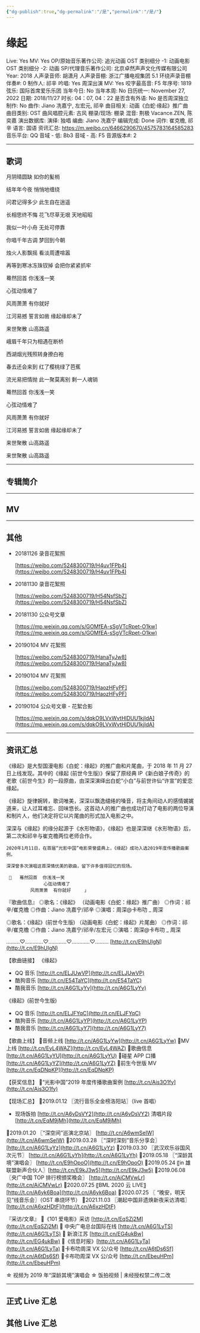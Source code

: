 ```yaml
---
{"dg-publish":true,"dg-permalink":"/是","permalink":"/是/"}
---
```



# 缘起

Live: Yes
MV: Yes
OP/原始音乐著作公司: 追光动画
OST 类别细分 -1: 动画电影
OST 类别细分 -2: 动画
SP/代理音乐著作公司: 北京卓然声声文化传媒有限公司
Year: 2018
人声录音师: 胡潇月
人声录音棚: 浙江广播电视集团 5.1 环绕声录音棚
伴奏#: 0
制作人: 祁辛
吟唱: Yes
周深出演 MV: Yes
咬字最高音: F5
年序号: 1819
弦乐: 国际首席爱乐乐团
当年今日: No
当年本周: No
日历统一: November 27, 2022
日期: 2018/11/27
时长: 04：07, 04：22
是否含有外语: No
是否周深独立制作: No
曲作: Jiano 冼嘉宁, 左宏元, 祁辛
曲目相关: 动画《白蛇·缘起》推广曲
曲目类别: OST
曲风唱腔元素: 古风
棚录/现场: 棚录
混音: 荆极 Vacance.ZEN, 陈奕嘉
演出数据库:
演绎: 独唱
编曲: Jiano 冼嘉宁
编辑完成: Done
词作: 崔克檐, 祁辛
语言: 国语
资讯汇总: https://m.weibo.cn/6466290670/4575783164585283
音乐平台: QQ
音域 - 低: Bb3
音域 - 高: F5
音源版本#: 2

---

## 歌词

月阴晴圆缺 如你的髪梢

结年年今夜 悄悄地缠绕

问君记得多少 此生自在逍遥

长相思终不悔 花飞尽草无垠 天地昭昭

我似一叶小舟 无处可停靠

你唱千年古调 梦回到今朝

烛火人影飘摇 看淡周遭喧嚣

再等到寒冰冻珠钗掉 会把你紧紧抓牢

蓦然回首 你浅浅一笑

心弦动情难了

风雨萧萧 有你就好

江河易撼 誓言如凿 缘起缘却未了

来世聚散 山高路遥

峨眉千年只为相遇在断桥

西湖烟光残照转身撩白袍

春去还会来到 红了樱桃绿了芭蕉

流光易把情抛 此一聚莫离别 剩一人魂销

蓦然回首 你浅浅一笑

心弦动情难了

风雨萧萧 有你就好

江河易撼 誓言如凿 缘起缘却未了

来世聚散 山高路遥

来世聚散 山高路遥

---

## 专辑简介

---

## MV

---

## 其他

- 20181126 录音花絮照

    [https://weibo.com/5248300719/H4uv1FPb4](https://weibo.com/5248300719/H4uv1FPb4)

- 20181130 录音花絮照

    [https://weibo.com/5248300719/H54NsfSbZ](https://weibo.com/5248300719/H54NsfSbZ)

- 20181130 公众号文章

    [https://mp.weixin.qq.com/s/GOMfEA-sSgVTcRpet-O1kw](https://mp.weixin.qq.com/s/GOMfEA-sSgVTcRpet-O1kw)

- 20190104 MV 花絮照

    [https://weibo.com/5248300719/HanaTyJw8](https://weibo.com/5248300719/HanaTyJw8)

- 20190104 MV 花絮照

    [https://weibo.com/5248300719/HaozHFyPF](https://weibo.com/5248300719/HaozHFyPF)

- 20190104 公众号文章 - 花絮合影

    [https://mp.weixin.qq.com/s/dqkO9LVxWvtHlDUU1kjIdA](https://mp.weixin.qq.com/s/dqkO9LVxWvtHlDUU1kjIdA)

---

## 资讯汇总

《缘起》是大型国漫电影《白蛇：缘起》的推广曲和片尾曲，于 2018 年 11 月 27 日上线发现。其中的《缘起 (前世今生版)》保留了原经典 IP《新白娘子传奇》的老歌《前世今生》的一段原曲，由深深演绎出白蛇“小白”与前世许仙“许宣”的爱恋缘起。

《缘起》旋律婉转，歌词唯美，深深以飘逸缱绻的嗓音，将主角间动人的感情娓娓道来，让人过耳难忘、回味悠长。这首动人的推广曲也成功打动了电影的两位导演和制片人，他们决定将它以片尾曲的形式加入电影之中。

   深深与《缘起》的缘分起源于《水形物语》，《缘起》也是深深继《水形物语》后，第二次和祁辛与崔克檐两位老师合作。

    2020年1月11日，在首届“光影中国”电影荣誉盛典上，《缘起》成功入选2019年度传播歌曲案例。

    深深曾多次演唱这首深情优美的歌曲，留下许多值得回忆的现场。

     💙   蓦然回首  你浅浅一笑
                  心弦动情难了
             风雨萧萧  有你就好     」

『歌曲信息』
◎歌名：《缘起》
（动画电影《白蛇：缘起》推广曲）
◎作词：祁辛/崔克檐
◎作曲：Jiano 冼嘉宁/祁辛
◎演唱：周深@卡布叻 _ 周深

◎歌名：《缘起》(前世今生版)
（动画电影《白蛇：缘起》片尾曲）
◎作词：祁辛/崔克檐
◎作曲：Jiano 冼嘉宁/祁辛/左宏元
◎演唱：周深@卡布叻 _ 周深

………♡…………♡…………♡…………♡………
[http://t.cn/E9hUIgN](http://t.cn/E9hUIgN)

【歌曲链接】
《缘起》

- QQ 音乐 [http://t.cn/ELJUwVP](http://t.cn/ELJUwVP)
- 酷狗音乐 [http://t.cn/E54TaYC](http://t.cn/E54TaYC)
- 酷我音乐 [http://t.cn/A6G1LyYv](http://t.cn/A6G1LyYv)

《缘起》(前世今生版)

- QQ 音乐 [http://t.cn/ELJFYqC](http://t.cn/ELJFYqC)
- 酷狗音乐 [http://t.cn/A6G1LyYP](http://t.cn/A6G1LyYP)
- 酷我音乐 [http://t.cn/A6G1LyY7](http://t.cn/A6G1LyY7)

【歌曲上线】
🔸音频上线 [http://t.cn/A6G1LyYw](http://t.cn/A6G1LyYw)
🔸MV 上线 [http://t.cn/EyL4WAZ](http://t.cn/EyL4WAZ)
🔸歌曲信息 [http://t.cn/A6G1LyYU](http://t.cn/A6G1LyYU)
🔸碰星 APP 口播 [http://t.cn/A6G1LyYZ](http://t.cn/A6G1LyYZ)
🔸前生今世版 MV [http://t.cn/EqDNpKP](http://t.cn/EqDNpKP)

【获奖信息】
🔸“光影中国”2019 年度传播歌曲案例
[http://t.cn/Ais3O1fy](http://t.cn/Ais3O1fy)

【现场汇总】
🔸2019.01.12
〖流行音乐全金榜洛阳站〗（live 首唱）

- 现场饭拍 [http://t.cn/A6vDsVY2](http://t.cn/A6vDsVY2)
清唱片段 [http://t.cn/EqM9jMh](http://t.cn/EqM9jMh)

🔸2019.01.20
〖“深空间”巡演北京站〗 [http://t.cn/A6wmSeIW](http://t.cn/A6wmSeIW)
🔸2019.03.28
〖“深时深刻”音乐分享会〗 [http://t.cn/A6G1LyYz](http://t.cn/A6G1LyYz)
🔸2019.03.30
〖武汉欢乐谷国风次元节〗 [http://t.cn/A6G1LyYh](http://t.cn/A6G1LyYh)
🔸2019.05.18
〖“深龄其境”演唱会〗 [http://t.cn/E9hOpoO](http://t.cn/E9hOpoO)
🔸2019.05.24
〖in 雄联盟新声合伙人〗[http://t.cn/E9kJ3w5](http://t.cn/E9kJ3w5)
🔸2019.06.08
〖央广中国 TOP 排行榜颁奖晚会〗 [http://t.cn/AiCMVwLr](http://t.cn/AiCMVwLr)
🔸2020.07.25
〖BML 2020 云 LIVE〗 [http://t.cn/A6yk6Boa](http://t.cn/A6yk6Boa)
🔸2020.07.25
〖 “晚安，明天见”线音乐会〗（OST 串烧环节）
🔸2021.11.03
〖潮起中国非遗焕新夜采访清唱〗[http://t.cn/A6xzHDtF](http://t.cn/A6xzHDtF)

『采访/文章』
🔸《101 爱电影》采访 [http://t.cn/EqSZj2M](http://t.cn/EqSZj2M)
🔸 中央广电总台国际在线 [http://t.cn/A6G1LyTS](http://t.cn/A6G1LyTS)
🔸 新浪江苏 [http://t.cn/EG4ukBw](http://t.cn/EG4ukBw)
🔸《信息时报》[http://t.cn/A6G1LyTa](http://t.cn/A6G1LyTa)
🔸卡布叻周深 VX 公/众号 [http://t.cn/A6tDs6Sf](http://t.cn/A6tDs6Sf)
🔸卡布叻周深 VX 公/众号 [http://t.cn/EbeuHPm](http://t.cn/EbeuHPm)

☆ 视频为 2019 年“深龄其境”演唱会
☆ 饭拍视频 | 未经授权禁二传二改

---

## 正式 Live 汇总

## 其他 Live 汇总
